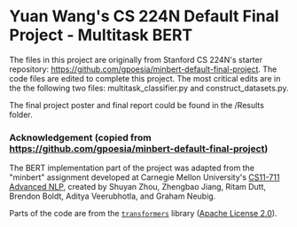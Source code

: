 # Yuan Wang's CS 224N Default Final Project - Multitask BERT

The files in this project are originally from Stanford CS 224N's starter repository: https://github.com/gpoesia/minbert-default-final-project. The code files are edited to complete this project. The most critical edits are in the the following two files: multitask_classifier.py and construct_datasets.py.

The final project poster and final report could be found in the /Results folder.

### Acknowledgement (copied from https://github.com/gpoesia/minbert-default-final-project)

The BERT implementation part of the project was adapted from the "minbert" assignment developed at Carnegie Mellon University's [CS11-711 Advanced NLP](http://phontron.com/class/anlp2021/index.html),
created by Shuyan Zhou, Zhengbao Jiang, Ritam Dutt, Brendon Boldt, Aditya Veerubhotla, and Graham Neubig.

Parts of the code are from the [`transformers`](https://github.com/huggingface/transformers) library ([Apache License 2.0](./LICENSE)).
